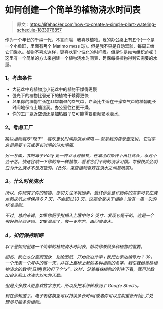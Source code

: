 # 如何创建一个简单的植物浇水时间表

> 原文：<https://lifehacker.com/how-to-create-a-simple-plant-watering-schedule-1833976857>

作为一个年长的千禧一代，不言而喻，我喜欢植物。我的办公桌上有五个(一个是一个小鱼缸，里面有两个 Marimo moss 球)。但是我不只是自动驾驶，每周五给它们浇水。植物不喜欢这样，更喜欢更个性化的时间表。但是你是如何组织的呢？这里有一个简单的方法来创建一个植物浇水时间表，确保每棵植物得到它需要的水量。



### **1。考虑条件**

*   大花盆中的植物比小花盆中的植物干燥得更慢
*   强光下的植物比弱光下的植物干燥得更快
*   如果你的植物生活在非常潮湿的空气中，它会比生活在干燥空气中的植物更长时间地保持土壤湿润。办公室往往更干燥。
*   你的工厂靠近空调还是加热器？它可能需要更频繁地浇水。

### **2。考虑工厂**

某些*植物喜欢“晾干”，喜欢更长时间的浇水间隔 — 就拿我的翡翠壶来说，它似乎总是需要十天或更长时间的浇水间隔。*

*另一方面，我的海芋 Polly 是一种亚马逊植物，在潮湿的条件下茁壮成长，永远不会干枯。快速谷歌一下你的每一株植物，看看它们不同的浇水习惯。你很快就会明白为什么浇水不是万能的。(此外，某些植物喜欢在浇水之间被喷雾)。* 

### ***3。什么时候浇水***

*所以，你研究了你的植物，密切关注环境因素。最终你会意识到你的海芋可以在浇水和挖坑之间保持 6-7 天，不会超过 10 天。这完全取决于植物；没有一周一次的标准规则。*

*不过，总的来说，如果你把手指插入土壤中约 2 英寸，发现它是干的，这是一个很好的经验法则。如果湿润了，放一天左右，再回来浇水。*

### ***4。如何保持跟踪***

*以下是如何创建一个简单的植物浇水时间表，帮助你兼顾多种植物的需要。*

*起初，我在办公室周围放一张绘图纸，开始做这件事；我把左手边编号为 1-30，一个代表一个月中的每一天，并在上面标上我的各种植物的名字。我在我给每株植物浇水的数字(日期)旁边打了个“x”。这样，沿着每株植物的列往下看，我可以数出自从我上次浇水以来的天数。*

*但是大多数人更喜欢数字方式，所以我把系统转移到了 Google Sheets。*

*现在你知道了。电子表格模型可以持续多长时间(或者你可以定期重新开始),并处理尽可能多的植物。*